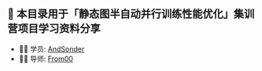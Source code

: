 ## 🚀 本目录用于「静态图半自动并行训练性能优化」集训营项目学习资料分享

- 👨‍💻 学员: [AndSonder](https://github.com/AndSonder)
- 👦🏻​ 导师: [From00](https://github.com/From00)

